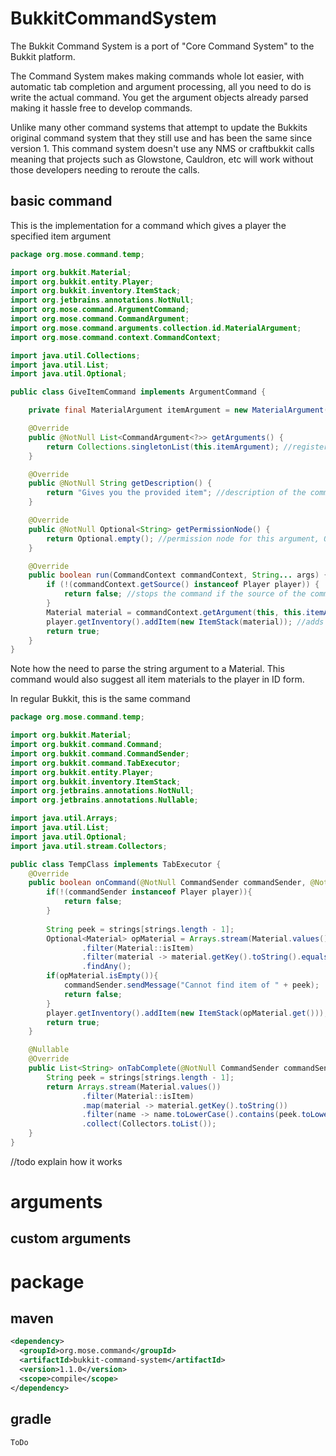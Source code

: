 # BukkitCommandSystem

The Bukkit Command System is a port of "Core Command System" to the Bukkit platform. 

The Command System makes making commands  whole lot easier, with automatic tab completion and argument processing, all you need to do is write the actual command. 
You get the argument objects already parsed making it hassle free to develop commands. 

Unlike many other command systems that attempt to update the Bukkits original command system that they still use and has been the same since version 1. This command system doesn't use any NMS or craftbukkit calls meaning that projects such as Glowstone, Cauldron, etc will work without those developers needing to reroute the calls. 

## basic command

This is the implementation for a command which gives a player the specified item argument
```java
package org.mose.command.temp;

import org.bukkit.Material;
import org.bukkit.entity.Player;
import org.bukkit.inventory.ItemStack;
import org.jetbrains.annotations.NotNull;
import org.mose.command.ArgumentCommand;
import org.mose.command.CommandArgument;
import org.mose.command.arguments.collection.id.MaterialArgument;
import org.mose.command.context.CommandContext;

import java.util.Collections;
import java.util.List;
import java.util.Optional;

public class GiveItemCommand implements ArgumentCommand {

    private final MaterialArgument itemArgument = new MaterialArgument("item", Material::isItem); //An argument which provides a material as a argument, this is then limited to materials that are items with the 2nd constructor argument

    @Override
    public @NotNull List<CommandArgument<?>> getArguments() {
        return Collections.singletonList(this.itemArgument); //registers the order of the argument
    }

    @Override
    public @NotNull String getDescription() {
        return "Gives you the provided item"; //description of the command
    }

    @Override
    public @NotNull Optional<String> getPermissionNode() {
        return Optional.empty(); //permission node for this argument, Optional.empty for no permission required (will not be suggested or can be executed if no permission matches)
    }

    @Override
    public boolean run(CommandContext commandContext, String... args) {
        if (!(commandContext.getSource() instanceof Player player)) {
            return false; //stops the command if the source of the command is not a player
        }
        Material material = commandContext.getArgument(this, this.itemArgument); //Gets the material from the command system
        player.getInventory().addItem(new ItemStack(material)); //adds the item to the players inventory
        return true;
    }
}

```

Note how the need to parse the string argument to a Material. This command would also suggest all item materials to the player in ID form. 

In regular Bukkit, this is the same command

```java
package org.mose.command.temp;

import org.bukkit.Material;
import org.bukkit.command.Command;
import org.bukkit.command.CommandSender;
import org.bukkit.command.TabExecutor;
import org.bukkit.entity.Player;
import org.bukkit.inventory.ItemStack;
import org.jetbrains.annotations.NotNull;
import org.jetbrains.annotations.Nullable;

import java.util.Arrays;
import java.util.List;
import java.util.Optional;
import java.util.stream.Collectors;

public class TempClass implements TabExecutor {
    @Override
    public boolean onCommand(@NotNull CommandSender commandSender, @NotNull Command command, @NotNull String s, @NotNull String[] strings) {
        if(!(commandSender instanceof Player player)){
            return false;
        }
        
        String peek = strings[strings.length - 1];
        Optional<Material> opMaterial = Arrays.stream(Material.values())
                .filter(Material::isItem)
                .filter(material -> material.getKey().toString().equalsIgnoreCase(peek))
                .findAny();
        if(opMaterial.isEmpty()){
            commandSender.sendMessage("Cannot find item of " + peek);
            return false;
        }
        player.getInventory().addItem(new ItemStack(opMaterial.get()));
        return true;
    }

    @Nullable
    @Override
    public List<String> onTabComplete(@NotNull CommandSender commandSender, @NotNull Command command, @NotNull String s, @NotNull String[] strings) {
        String peek = strings[strings.length - 1];
        return Arrays.stream(Material.values())
                .filter(Material::isItem)
                .map(material -> material.getKey().toString())
                .filter(name -> name.toLowerCase().contains(peek.toLowerCase()))
                .collect(Collectors.toList());
    }
}

```

//todo explain how it works

# arguments

## custom arguments

# package

## maven

```xml
<dependency>
  <groupId>org.mose.command</groupId>
  <artifactId>bukkit-command-system</artifactId>
  <version>1.1.0</version>
  <scope>compile</scope>
</dependency>
```

## gradle

``ToDo``




